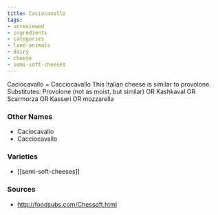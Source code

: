 ```yaml
---
title: Caciocavallo
tags:
- unreviewed
- ingredients
- categories
- land-animals
- dairy
- cheese
- semi-soft-cheeses
---
```

Caciocavallo = Cacciocavallo This Italian cheese is similar to provolone. Substitutes: Provolone (not as moist, but similar) OR Kashkaval OR Scarmorza OR Kasseri OR mozzarella

### Other Names

* Caciocavallo
* Cacciocavallo

### Varieties

* [[semi-soft-cheeses]]

### Sources
* http://foodsubs.com/Chessoft.html
